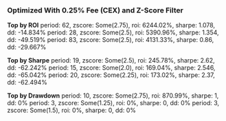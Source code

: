 ### Optimized With 0.25% Fee (CEX) and Z-Score Filter

**Top by ROI**
period: 62, zscore: Some(2.75), roi: 6244.02%, sharpe: 1.078, dd: -14.834%
period: 28, zscore: Some(2.5), roi: 5390.96%, sharpe: 1.354, dd: -49.519%
period: 83, zscore: Some(2.5), roi: 4131.33%, sharpe: 0.86, dd: -29.667%

**Top by Sharpe**
period: 19, zscore: Some(2.5), roi: 245.78%, sharpe: 2.62, dd: -62.242%
period: 15, zscore: Some(2.0), roi: 169.04%, sharpe: 2.546, dd: -65.042%
period: 20, zscore: Some(2.25), roi: 173.02%, sharpe: 2.37, dd: -62.494%

**Top by Drawdown**
period: 10, zscore: Some(2.75), roi: 870.99%, sharpe: 1, dd: 0%
period: 3, zscore: Some(1.25), roi: 0%, sharpe: 0, dd: 0%
period: 3, zscore: Some(1.5), roi: 0%, sharpe: 0, dd: 0%
